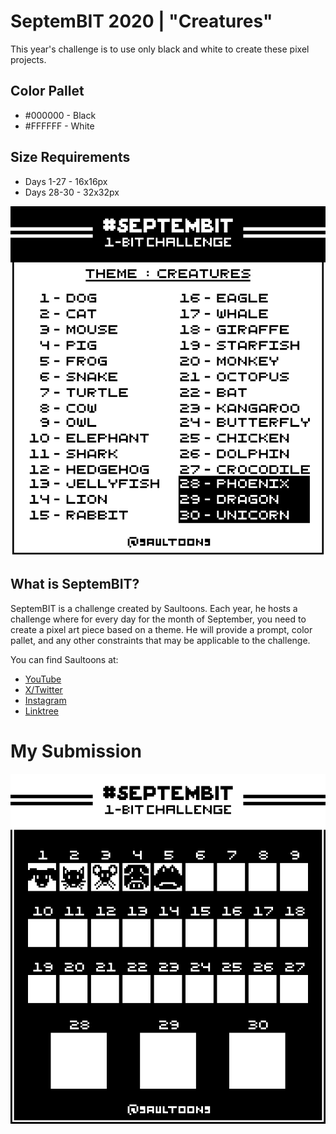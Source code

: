 # SeptemBIT 2020 | "Creatures"

This year's challenge is to use only black and white to create these pixel projects.

## Color Pallet
- #000000 - Black
- #FFFFFF - White

## Size Requirements
- Days 1-27 - 16x16px
- Days 28-30 - 32x32px

![](Challenge_Files/Septembit2020_Prompts.png)

## What is SeptemBIT?

SeptemBIT is a challenge created by Saultoons. Each year, he hosts a challenge where for every day for the month of September, you need to create a pixel art piece based on a theme. He will provide a prompt, color pallet, and any other constraints that may be applicable to the challenge.

You can find Saultoons at: 
- [YouTube](https://www.youtube.com/@saultoons)
- [X/Twitter](https://x.com/saultoons)
- [Instagram](https://www.instagram.com/saultoons)
- [Linktree](https://linktr.ee/saultoons)

# My Submission
<p align=center>
    <img width="600px" src="Final_Designs/2020_Submission.png"> 
</p>